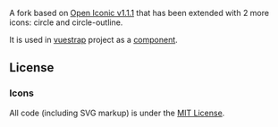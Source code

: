 A fork based on [Open Iconic v1.1.1](http://useiconic.com/open) that has been extended with 2 more icons: circle and circle-outline. 

It is used in [vuestrap](https://github.com/gritcode/vuestrap) project as a [<icon> component](https://github.com/kzima/vuestrap-icons).

## License

### Icons

All code (including SVG markup) is under the [MIT License](http://opensource.org/licenses/MIT).
